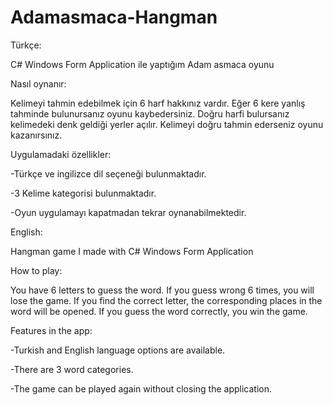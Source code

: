 # Adamasmaca-Hangman

Türkçe:

C# Windows Form Application ile yaptığım Adam asmaca oyunu

Nasıl oynanır:

Kelimeyi tahmin edebilmek için 6 harf hakkınız vardır. Eğer 6 kere yanlış tahminde bulunursanız oyunu kaybedersiniz. Doğru harfi bulursanız kelimedeki denk geldiği yerler açılır. Kelimeyi doğru tahmin ederseniz oyunu kazanırsınız.

Uygulamadaki özellikler:

-Türkçe ve ingilizce dil seçeneği bulunmaktadır.

-3 Kelime kategorisi bulunmaktadır.

-Oyun uygulamayı kapatmadan tekrar oynanabilmektedir.

English:

Hangman game I made with C# Windows Form Application

How to play:

You have 6 letters to guess the word. If you guess wrong 6 times, you will lose the game. If you find the correct letter, the corresponding places in the word will be opened. If you guess the word correctly, you win the game.

Features in the app:

-Turkish and English language options are available.

-There are 3 word categories.

-The game can be played again without closing the application.
